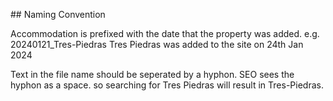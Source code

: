 ## Naming Convention

Accommodation is prefixed with the date that the property was added.
e.g. 20240121_Tres-Piedras
Tres Piedras was added to the site on 24th Jan 2024

Text in the file name should be seperated by a hyphon. SEO sees the hyphon as a space. so searching for Tres Piedras will result in Tres-Piedras.


